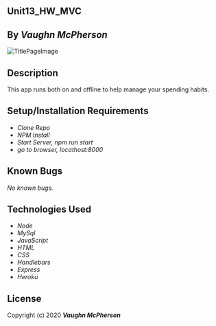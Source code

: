 ## Unit13_HW_MVC

## By _**Vaughn McPherson**_

![TitlePageImage](https://oftenofftopic.files.wordpress.com/2018/12/bobs-burgers-cheddar-burger.jpg?w=663npm)

## Description
This app runs both on and offline to help manage your spending habits. 

## Setup/Installation Requirements
* _Clone Repo_
* _NPM Install_
* _Start Server, npm run start_
* _go to browser, locathost:8000_

## Known Bugs
_No known bugs._

## Technologies Used
* _Node_
* _MySql_
* _JavaScript_
* _HTML_
* _CSS_
* _Handlebars_
* _Express_
* _Heroku_





## License

Copyright (c) 2020 **_Vaughn McPherson_**